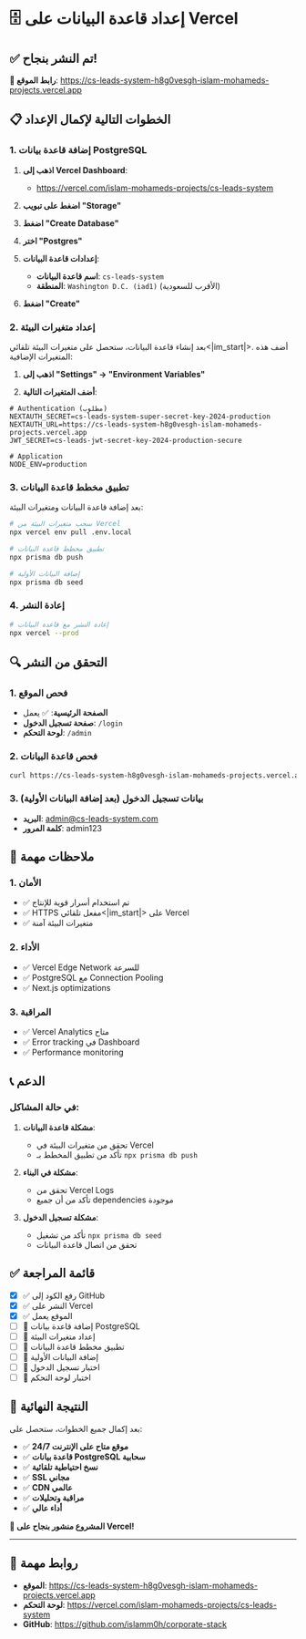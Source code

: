 # 🗄️ إعداد قاعدة البيانات على Vercel

## ✅ تم النشر بنجاح!

**🔗 رابط الموقع**: https://cs-leads-system-h8g0vesgh-islam-mohameds-projects.vercel.app

## 📋 الخطوات التالية لإكمال الإعداد

### 1. إضافة قاعدة بيانات PostgreSQL

1. **اذهب إلى Vercel Dashboard**:
   - https://vercel.com/islam-mohameds-projects/cs-leads-system

2. **اضغط على تبويب "Storage"**

3. **اضغط "Create Database"**

4. **اختر "Postgres"**

5. **إعدادات قاعدة البيانات**:
   - **اسم قاعدة البيانات**: `cs-leads-system`
   - **المنطقة**: `Washington D.C. (iad1)` (الأقرب للسعودية)

6. **اضغط "Create"**

### 2. إعداد متغيرات البيئة

بعد إنشاء قاعدة البيانات، ستحصل على متغيرات البيئة تلقائي<|im_start|>. أضف هذه المتغيرات الإضافية:

1. **اذهب إلى "Settings" → "Environment Variables"**

2. **أضف المتغيرات التالية**:

```env
# Authentication (مطلوب)
NEXTAUTH_SECRET=cs-leads-system-super-secret-key-2024-production
NEXTAUTH_URL=https://cs-leads-system-h8g0vesgh-islam-mohameds-projects.vercel.app
JWT_SECRET=cs-leads-jwt-secret-key-2024-production-secure

# Application
NODE_ENV=production
```

### 3. تطبيق مخطط قاعدة البيانات

بعد إضافة قاعدة البيانات ومتغيرات البيئة:

```bash
# سحب متغيرات البيئة من Vercel
npx vercel env pull .env.local

# تطبيق مخطط قاعدة البيانات
npx prisma db push

# إضافة البيانات الأولية
npx prisma db seed
```

### 4. إعادة النشر

```bash
# إعادة النشر مع قاعدة البيانات
npx vercel --prod
```

## 🔍 التحقق من النشر

### 1. فحص الموقع
- **الصفحة الرئيسية**: ✅ يعمل
- **صفحة تسجيل الدخول**: `/login`
- **لوحة التحكم**: `/admin`

### 2. فحص قاعدة البيانات
```bash
curl https://cs-leads-system-h8g0vesgh-islam-mohameds-projects.vercel.app/api/check-db-connection
```

### 3. بيانات تسجيل الدخول (بعد إضافة البيانات الأولية)
- **البريد**: admin@cs-leads-system.com
- **كلمة المرور**: admin123

## 🚨 ملاحظات مهمة

### 1. الأمان
- ✅ تم استخدام أسرار قوية للإنتاج
- ✅ HTTPS مفعل تلقائي<|im_start|> على Vercel
- ✅ متغيرات البيئة آمنة

### 2. الأداء
- ✅ Vercel Edge Network للسرعة
- ✅ PostgreSQL مع Connection Pooling
- ✅ Next.js optimizations

### 3. المراقبة
- ✅ Vercel Analytics متاح
- ✅ Error tracking في Dashboard
- ✅ Performance monitoring

## 📞 الدعم

### في حالة المشاكل:

1. **مشكلة قاعدة البيانات**:
   - تحقق من متغيرات البيئة في Vercel
   - تأكد من تطبيق المخطط بـ `npx prisma db push`

2. **مشكلة في البناء**:
   - تحقق من Vercel Logs
   - تأكد من أن جميع dependencies موجودة

3. **مشكلة تسجيل الدخول**:
   - تأكد من تشغيل `npx prisma db seed`
   - تحقق من اتصال قاعدة البيانات

## ✅ قائمة المراجعة

- [x] ✅ رفع الكود إلى GitHub
- [x] ✅ النشر على Vercel
- [x] ✅ الموقع يعمل
- [ ] 🔄 إضافة قاعدة بيانات PostgreSQL
- [ ] 🔄 إعداد متغيرات البيئة
- [ ] 🔄 تطبيق مخطط قاعدة البيانات
- [ ] 🔄 إضافة البيانات الأولية
- [ ] 🔄 اختبار تسجيل الدخول
- [ ] 🔄 اختبار لوحة التحكم

## 🎉 النتيجة النهائية

بعد إكمال جميع الخطوات، ستحصل على:

- ✅ **موقع متاح على الإنترنت 24/7**
- ✅ **قاعدة بيانات PostgreSQL سحابية**
- ✅ **نسخ احتياطية تلقائية**
- ✅ **SSL مجاني**
- ✅ **CDN عالمي**
- ✅ **مراقبة وتحليلات**
- ✅ **أداء عالي**

**🚀 المشروع منشور بنجاح على Vercel!**

---

## 📱 روابط مهمة

- **الموقع**: https://cs-leads-system-h8g0vesgh-islam-mohameds-projects.vercel.app
- **لوحة التحكم**: https://vercel.com/islam-mohameds-projects/cs-leads-system
- **GitHub**: https://github.com/islamm0h/corporate-stack
